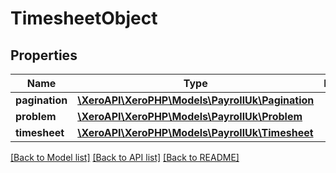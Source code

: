 # TimesheetObject

## Properties
Name | Type | Description | Notes
------------ | ------------- | ------------- | -------------
**pagination** | [**\XeroAPI\XeroPHP\Models\PayrollUk\Pagination**](Pagination.md) |  | [optional] 
**problem** | [**\XeroAPI\XeroPHP\Models\PayrollUk\Problem**](Problem.md) |  | [optional] 
**timesheet** | [**\XeroAPI\XeroPHP\Models\PayrollUk\Timesheet**](Timesheet.md) |  | [optional] 

[[Back to Model list]](../README.md#documentation-for-models) [[Back to API list]](../README.md#documentation-for-api-endpoints) [[Back to README]](../README.md)


